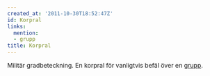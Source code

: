 ```yaml
---
created_at: '2011-10-30T18:52:47Z'
id: Korpral
links:
  mention:
  - grupp
title: Korpral
---
```


Militär gradbeteckning. En korpral för vanligtvis befäl över en [grupp].

  [grupp]: grupp